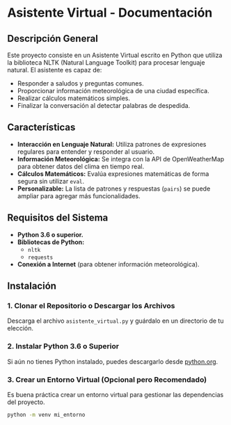 # Asistente Virtual - Documentación

## Descripción General
Este proyecto consiste en un Asistente Virtual escrito en Python que utiliza la biblioteca NLTK (Natural Language Toolkit) para procesar lenguaje natural. El asistente es capaz de:

- Responder a saludos y preguntas comunes.
- Proporcionar información meteorológica de una ciudad específica.
- Realizar cálculos matemáticos simples.
- Finalizar la conversación al detectar palabras de despedida.

## Características
- **Interacción en Lenguaje Natural:** Utiliza patrones de expresiones regulares para entender y responder al usuario.
- **Información Meteorológica:** Se integra con la API de OpenWeatherMap para obtener datos del clima en tiempo real.
- **Cálculos Matemáticos:** Evalúa expresiones matemáticas de forma segura sin utilizar `eval`.
- **Personalizable:** La lista de patrones y respuestas (`pairs`) se puede ampliar para agregar más funcionalidades.

## Requisitos del Sistema
- **Python 3.6 o superior.**
- **Bibliotecas de Python:**
  - `nltk`
  - `requests`
- **Conexión a Internet** (para obtener información meteorológica).

## Instalación
### 1. Clonar el Repositorio o Descargar los Archivos
Descarga el archivo `asistente_virtual.py` y guárdalo en un directorio de tu elección.

### 2. Instalar Python 3.6 o Superior
Si aún no tienes Python instalado, puedes descargarlo desde [python.org](https://www.python.org/).

### 3. Crear un Entorno Virtual (Opcional pero Recomendado)
Es buena práctica crear un entorno virtual para gestionar las dependencias del proyecto.

```bash
python -m venv mi_entorno
